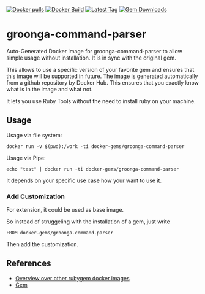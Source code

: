 [![Docker pulls](https://img.shields.io/docker/pulls/rubygem/groonga-command-parser.svg)](https://hub.docker.com/r/rubygem/groonga-command-parser/)
[![Docker Build](https://img.shields.io/docker/automated/rubygem/groonga-command-parser.svg)](https://hub.docker.com/r/rubygem/groonga-command-parser/)
[![Latest Tag](https://img.shields.io/github/tag/docker-rubygem/groonga-command-parser.svg)](https://hub.docker.com/r/rubygem/groonga-command-parser/)
[![Gem Downloads](https://img.shields.io/gem/dt/groonga-command-parser.svg)](https://rubygems.org/gems/groonga-command-parser/)
# groonga-command-parser

Auto-Generated Docker image for groonga-command-parser to allow simple usage without installation.
It is in sync with the original gem.

This allows to use a specific version of your favorite gem and ensures that this image will be supported in future.
The image is generated automatically from a github repository by Docker Hub.
This ensures that you exactly know what is in the image and what not.

It lets you use Ruby Tools without the need to install ruby on your machine.

## Usage

Usage via file system:

`docker run -v $(pwd):/work -ti docker-gems/groonga-command-parser`

Usage via Pipe:

`echo "test" | docker run -ti docker-gems/groonga-command-parser`

It depends on your specific use case how your want to use it.

### Add Customization

For extension, it could be used as base image.

So instead of struggeling with the installation of a gem, just write

`FROM docker-gems/groonga-command-parser`

Then add the customization.

## References

 - [Overview over other rubygem docker images](https://github.com/thinkbot/docker-rubygem)
 - [Gem](https://rubygems.org/gems/groonga-command-parser/)
